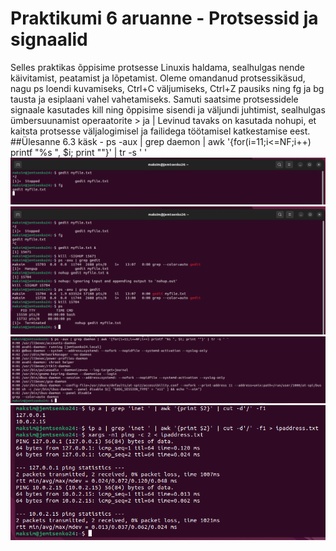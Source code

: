 # Praktikumi 6 aruanne - Protsessid ja signaalid
Selles praktikas õppisime protsesse Linuxis haldama, sealhulgas nende käivitamist, peatamist ja lõpetamist. Oleme omandanud protsessikäsud, nagu ps loendi kuvamiseks, Ctrl+C väljumiseks, Ctrl+Z pausiks ning fg ja bg tausta ja esiplaani vahel vahetamiseks. Samuti saatsime protsessidele signaale kasutades kill ning õppisime sisendi ja väljundi juhtimist, sealhulgas ümbersuunamist operaatorite > ja | Levinud tavaks on kasutada nohupi, et kaitsta protsesse väljalogimisel ja failidega töötamisel katkestamise eest.
##Ülesanne 6.3 käsk - ps -aux | grep daemon | awk '{for(i=11;i<=NF;i++) printf "%s ", $i; print ""}' | tr -s ' '
![protsessid_signaalid](./pildid/os_praks6.1.png)
![protsessid_signaalid](./pildid/os_praks6.2.png)
![protsessid_signaalid](./pildid/os_praks6.3.png)
![protsessid_signaalid](./pildid/os_praks6.4.png)
